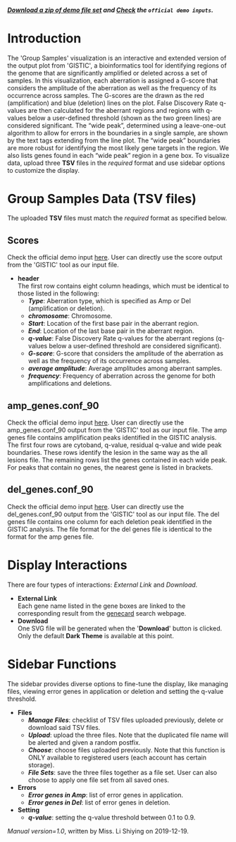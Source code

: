 ##### [Download a zip of demo file set](https://raw.githubusercontent.com/Nobel-Justin/Oviz-Bio-demo/master/CNV_Group_Samples/demo_data/CNV_Group_Samples_demo.zip) and [Check](https://github.com/Nobel-Justin/Oviz-Bio-demo/blob/master/CNV_Group_Samples/demo_data/CNV_Group_Samples_demo.zip) the `official demo inputs`.

# Introduction
The 'Group Samples' visualization is an interactive and extended version of the output plot from 'GISTIC', a bioinformatics tool for identifying regions of the genome that are significantly amplified or deleted across a set of samples. In this visualization, each aberration is assigned a G-score that considers the amplitude of the aberration as well as the frequency of its occurrence across samples. The G-scores are the drawn as the red (amplification) and blue (deletion) lines on the plot. False Discovery Rate q-values are then calculated for the aberrant regions and regions with q-values below a user-defined threshold (shown as the two green lines) are considered significant. The “wide peak”, determined using a leave-one-out algorithm to allow for errors in the boundaries in a single sample, are shown by the text tags extending from the line plot. The “wide peak” boundaries are more robust for identifying the most likely gene targets in the region. We also lists genes found in each “wide peak” region in a gene box. To visualize data, upload three **TSV** files in the *required* format and use sidebar options to customize the display.

# Group Samples Data (TSV files)
The uploaded **TSV** files must match the *required* format as specified below.

## Scores
Check the official demo input [here](https://github.com/Nobel-Justin/Oviz-Bio-demo/blob/master/CNV_Group_Samples/demo_data/CNV_Group_Samples_demo_scores.tsv). User can directly use the score output from the 'GISTIC' tool as our input file.

- **header**<br/>
  The first row contains eight column headings, which must be identical to those listed in the following:
  - __*Type*__: Aberration type, which is specified as Amp or Del (amplification or deletion).
  - __*chromosome*__: Chromosome.
  - __*Start*__: Location of the first base pair in the aberrant region.
  - __*End*__: Location of the last base pair in the aberrant region.
  - __*q-value*__: False Discovery Rate q-values for the aberrant regions (q-values below a user-defined threshold are considered significant).
  - __*G-score*__: G-score that considers the amplitude of the aberration as well as the frequency of its occurrence across samples.
  - __*average amplitude*__: Average amplitudes among aberrant samples.
  - __*frequency*__: Frequency of aberration across the genome for both amplifications and deletions.

## amp\_genes.conf\_90
Check the official demo input [here](https://github.com/Nobel-Justin/Oviz-Bio-demo/blob/master/CNV_Group_Samples/demo_data/CNV_Group_Samples_demo_amp_genes.conf_90.tsv). User can directly use the amp\_genes.conf\_90 output from the 'GISTIC' tool as our input file.
The amp genes file contains amplification peaks identified in the GISTIC analysis. The first four rows are cytoband, q-value, residual q-value and wide peak boundaries. These rows identify the lesion in the same way as the all lesions file. The remaining rows list the genes contained in each wide peak. For peaks that contain no genes, the nearest gene is listed in brackets.

## del\_genes.conf\_90
Check the official demo input [here](https://github.com/Nobel-Justin/Oviz-Bio-demo/blob/master/CNV_Group_Samples/demo_data/CNV_Group_Samples_demo_del_genes.conf_90.tsv). User can directly use the del\_genes.conf\_90 output from the 'GISTIC' tool as our input file. The del genes file contains one column for each deletion peak identified in the GISTIC analysis. The file format for the del genes file is identical to the format for the amp genes file.

# Display Interactions
There are four types of interactions: *External Link* and *Download*.

- **External Link**<br/>
  Each gene name listed in the gene boxes are linked to the corresponding result from the [genecard](https://www.genecards.org/) search webpage.
- **Download**<br/>
  One SVG file will be generated when the '**Download**' button is clicked. Only the default **Dark Theme** is available at this point.

# Sidebar Functions
The sidebar provides diverse options to fine-tune the display, like managing files, viewing error genes in application or deletion and setting the q-value threshold.

- **Files**
  - __*Manage Files*__: checklist of TSV files uploaded previously, delete or download said TSV files.
  - __*Upload*__: upload the three files. Note that the duplicated file name will be alerted and given a random postfix.
  - __*Choose*__: choose files uploaded previously. Note that this function is ONLY available to registered users (each account has certain storage).
  - __*File Sets*__: save the three files together as a file set. User can also choose to apply one file set from all saved ones.
- **Errors**
  - __*Error genes in Amp*__: list of error genes in application.
  - __*Error genes in Del*__: list of error genes in deletion.
- **Setting**<br/>
  - __*q-value*__: setting the q-value threshold between 0.1 to 0.9.

*Manual version=1.0*, written by Miss. Li Shiying on 2019-12-19.
